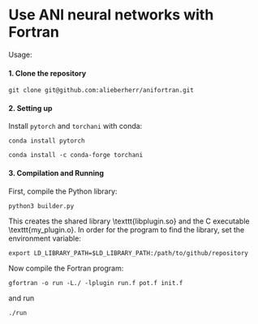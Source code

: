 # Use ANI neural networks with Fortran

Usage:

#### 1. Clone the repository

`git clone git@github.com:alieberherr/anifortran.git`

#### 2. Setting up

Install `pytorch` and `torchani` with conda:

`conda install pytorch`

`conda install -c conda-forge torchani`

#### 3. Compilation and Running

First, compile the Python library:

`python3 builder.py`

This creates the shared library \texttt{libplugin.so} and the C executable \texttt{my\_plugin.o}. In order for the program to find the library, set the environment variable:

`export LD_LIBRARY_PATH=$LD_LIBRARY_PATH:/path/to/github/repository`

Now compile the Fortran program:

`gfortran -o run -L./ -lplugin run.f pot.f init.f`

and run

`./run`

